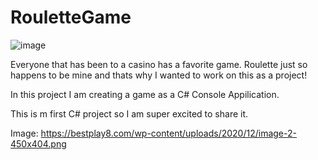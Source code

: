 # RouletteGame

![image](https://user-images.githubusercontent.com/84357044/121790779-e87b2800-cbb0-11eb-9259-55305a47a82f.png)

Everyone that has been to a casino has a favorite game. Roulette just so happens to be mine and thats why I wanted to work on this as a project!

In this project I am creating a game as a C# Console Appilication.

This is m first C# project so I am super excited to share it.














Image: https://bestplay8.com/wp-content/uploads/2020/12/image-2-450x404.png
